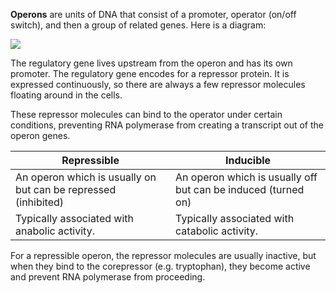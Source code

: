 **Operons** are units of DNA that consist of a promoter, operator (on/off switch), and then a group of related genes. Here is a diagram:

![](http://ib.bioninja.com.au/_Media/operon_med.jpeg)

The regulatory gene lives upstream from the operon and has its own promoter. The regulatory gene encodes for a repressor protein. It is expressed continuously, so there are always a few repressor molecules floating around in the cells.

These repressor molecules can bind to the operator under certain conditions, preventing RNA polymerase from creating a transcript out of the operon genes.

|Repressible|Inducible|
|-----------|---------|
|An operon which is usually on but can be repressed (inhibited)|An operon which is usually off but can be induced (turned on)|
|Typically associated with anabolic activity.|Typically associated with catabolic activity.|

For a repressible operon, the repressor molecules are usually inactive, but when they bind to the corepressor (e.g. tryptophan), they become active and prevent RNA polymerase from proceeding.
